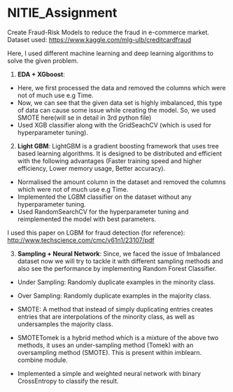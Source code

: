 # NITIE_Assignment
Create Fraud-Risk Models to reduce the fraud in e-commerce market.
Dataset used: https://www.kaggle.com/mlg-ulb/creditcardfraud

Here, I used different machine learning and deep learning algorithms to solve the given problem.

1) **EDA + XGboost**: 
 - Here, we first processed the data and removed the columns which were not of much use e.g Time.
 - Now, we can see that the given data set is highly imbalanced, this type of data can cause some issue while creating the model. So, we used SMOTE here(will se in detail in 3rd python file)
 - Used XGB classifier along with the GridSeachCV (which is used for hyperparameter tuning).
 
2) **Light GBM**: 
 LightGBM is a gradient boosting framework that uses tree based learning algorithms. It is designed to be distributed and efficient with the following advantages    (Faster training speed and higher efficiency, Lower memory usage, Better accuracy).
 - Normalised the amount column in the dataset and removed the columns which were not of much use e.g Time.
 - Implemented the LGBM classifier on the dataset without any hyperparameter tuning.
 - Used RandomSearchCV for the hyperparameter tuning and reimplemented the model with best parameters.

 I used this paper on LGBM for fraud detection (for reference): http://www.techscience.com/cmc/v61n1/23107/pdf
 
3) **Sampling + Neural Network**: Since, we faced the issue of Imbalanced dataset now we will try to tackle it with different sampling methods and also see the performance by implementing Random Forest Classifier.
 - Under Sampling: Randomly duplicate examples in the minority class.
 - Over Sampling: Randomly duplicate examples in the majority class.
 - SMOTE: A method that instead of simply duplicating entries creates entries that are interpolations of the minority class, as well as undersamples the majority class.
 - SMOTETomek is a hybrid method which is a mixture of the above two methods, it uses an under-sampling method (Tomek) with an oversampling method (SMOTE). This is present within imblearn. combine module.

- Implemented a simple and weighted neural network with binary CrossEntropy to classify the result.
